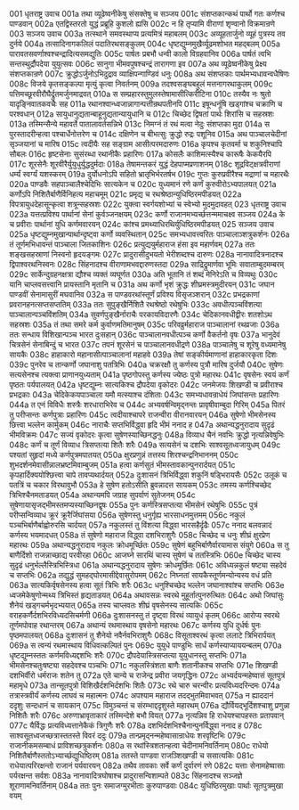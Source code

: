 001  धृतराष्ट्र उवाच
001a तथा व्यूढेष्वनीकेषु संसक्तेषु च सञ्जय
001c संशप्तकान्कथं पार्थो गतः कर्णश्च पाण्डवान्
002a एतद्विस्तरतो युद्धं प्रब्रूहि कुशलो ह्यसि
002c न हि तृप्यामि वीराणां शृण्वानो विक्रमान्रणे
003  सञ्जय उवाच
003a तत्स्थाने समवस्थाप्य प्रत्यमित्रं महाबलम्
003c अव्यूहतार्जुनो व्यूहं पुत्रस्य तव दुर्नये
004a तत्सादिनागकलिलं पदातिरथसङ्कुलम्
004c धृष्टद्युम्नमुखैर्व्यूढमशोभत महद्बलम्
005a पारावतसवर्णाश्वश्चन्द्रादित्यसमद्युतिः
005c पार्षतः प्रबभौ धन्वी कालो विग्रहवानिव
006a पार्षतं त्वभि सन्तस्थुर्द्रौपदेया युयुत्सवः
006c सानुगा भीमवपुषश्चन्द्रं तारागणा इव
007a अथ व्यूढेष्वनीकेषु प्रेक्ष्य संशप्तकान्रणे
007c क्रुद्धोऽर्जुनोऽभिदुद्राव व्याक्षिपन्गाण्डिवं धनुः
008a अथ संशप्तकाः पार्थमभ्यधावन्वधैषिणः
008c विजये कृतसङ्कल्पा मृत्युं कृत्वा निवर्तनम्
009a तदश्वसङ्घबहुलं मत्तनागरथाकुलम्
009c पत्तिमच्छूरवीरौघैर्द्रुतमर्जुनमाद्रवत्
010a स सम्प्रहारस्तुमुलस्तेषामासीत्किरीटिना
010c तस्यैव नः श्रुतो यादृङ्निवातकवचैः सह
011a रथानश्वान्ध्वजान्नागान्पत्तीन्रथपतीनपि
011c इषून्धनूंषि खड्गांश्च चक्राणि च परश्वधान्
012a सायुधानुद्यतान्बाहूनुद्यतान्यायुधानि च
012c चिच्छेद द्विषतां पार्थः शिरांसि च सहस्रशः
013a तस्मिन्सैन्ये महावर्ते पातालावर्तसन्निभे
013c निमग्नं तं रथं मत्वा नेदुः संशप्तका मुदा
014a स पुरस्तादरीन्हत्वा पश्चार्धेनोत्तरेण च
014c दक्षिणेन च बीभत्सुः क्रुद्धो रुद्रः पशूनिव
015a अथ पाञ्चालचेदीनां सृञ्जयानां च मारिष
015c त्वदीयैः सह सङ्ग्राम आसीत्परमदारुणः
016a कृपश्च कृतवर्मा च शकुनिश्चापि सौबलः
016c हृष्टसेनाः सुसंरब्धा रथानीकैः प्रहारिणः
017a कोसलैः काशिमत्स्यैश्च कारूषैः केकयैरपि
017c शूरसेनैः शूरवीरैर्युयुधुर्युद्धदुर्मदाः
018a तेषामन्तकरं युद्धं देहपाप्मप्रणाशनम्
018c शूद्रविट्क्षत्रवीराणां धर्म्यं स्वर्ग्यं यशस्करम्
019a दुर्योधनोऽपि सहितो भ्रातृभिर्भरतर्षभ
019c गुप्तः कुरुप्रवीरैश्च मद्राणां च महारथैः
020a पाण्डवैः सहपाञ्चालैश्चेदिभिः सात्यकेन च
020c युध्यमानं रणे कर्णं कुरुवीरोऽभ्यपालयत्
021a कर्णोऽपि निशितैर्बाणैर्विनिहत्य महाचमूम्
021c प्रमृद्य च रथश्रेष्ठान्युधिष्ठिरमपीडयत्
022a विपत्रायुधदेहासून्कृत्वा शत्रून्सहस्रशः
022c युक्त्वा स्वर्गयशोभ्यां च स्वेभ्यो मुदमुदावहत्
023  धृतराष्ट्र उवाच
023a यत्तत्प्रविश्य पार्थानां सेनां कुर्वञ्जनक्षयम्
023c कर्णो राजानमभ्यर्च्छत्तन्ममाचक्ष्व सञ्जय
024a के च प्रवीराः पार्थानां युधि कर्णमवारयन्
024c कांश्च प्रमथ्याधिरथिर्युधिष्ठिरमपीडयत्
025  सञ्जय उवाच
025a धृष्टद्युम्नमुखान्पार्थान्दृष्ट्वा कर्णो व्यवस्थितान्
025c समभ्यधावत्त्वरितः पाञ्चालाञ्शत्रुकर्शनः
026a तं तूर्णमभिधावन्तं पाञ्चाला जितकाशिनः
026c प्रत्युद्ययुर्महाराज हंसा इव महार्णवम्
027a ततः शङ्खसहस्राणां निस्वनो हृदयङ्गमः
027c प्रादुरासीदुभयतो भेरीशब्दश्च दारुणः
028a नानावादित्रनादश्च द्विपाश्वरथनिस्वनः
028c सिंहनादश्च वीराणामभवद्दारुणस्तदा
029a साद्रिद्रुमार्णवा भूमिः सवाताम्बुदमम्बरम्
029c सार्केन्दुग्रहनक्षत्रा द्यौश्च व्यक्तं व्यघूर्णत
030a अति भूतानि तं शब्दं मेनिरेऽति च विव्यथुः
030c यानि चाप्लवसत्त्वानि प्रायस्तानि मृतानि च
031a अथ कर्णो भृशं क्रुद्धः शीघ्रमस्त्रमुदीरयन्
031c जघान पाण्डवीं सेनामासुरीं मघवानिव
032a स पाण्डवरथांस्तूर्णं प्रविश्य विसृजञ्शरान्
032c प्रभद्रकाणां प्रवरानहनत्सप्तसप्ततिम्
033a ततः सुपुङ्खैर्निशितै रथश्रेष्ठो रथेषुभिः
033c अवधीत्पञ्चविंशत्या पाञ्चालान्पञ्चविंशतिम्
034a सुवर्णपुङ्खैर्नाराचैः परकायविदारणैः
034c चेदिकानवधीद्वीरः शतशोऽथ सहस्रशः
035a तं तथा समरे कर्म कुर्वाणमतिमानुषम्
035c परिवव्रुर्महाराज पाञ्चालानां रथव्रजाः
036a ततः सन्धाय विशिखान्पञ्च भारत दुःसहान्
036c पाञ्चालानवधीत्पञ्च कर्णो वैकर्तनो वृषः
037a भानुदेवं चित्रसेनं सेनाबिन्दुं च भारत
037c तपनं शूरसेनं च पाञ्चालानवधीद्रणे
038a पाञ्चालेषु च शूरेषु वध्यमानेषु सायकैः
038c हाहाकारो महानासीत्पाञ्चालानां महाहवे
039a तेषां सङ्कीर्यमाणानां हाहाकारकृता दिशः
039c पुनरेव च तान्कर्णो जघानाशु पतत्रिभिः
040a चक्ररक्षौ तु कर्णस्य पुत्रौ मारिष दुर्जयौ
040c सुषेणः सत्यसेनश्च त्यक्त्वा प्राणानयुध्यताम्
041a पृष्ठगोपस्तु कर्णस्य ज्येष्ठः पुत्रो महारथः
041c वृषसेनः स्वयं कर्णं पृष्ठतः पर्यपालयत्
042a धृष्टद्युम्नः सात्यकिश्च द्रौपदेया वृकोदरः
042c जनमेजयः शिखण्डी च प्रवीराश्च प्रभद्रकाः
043a चेदिकेकयपाञ्चाला यमौ मत्स्याश्च दंशिताः
043c समभ्यधावन्राधेयं जिघांसन्तः प्रहारिणः
044a त एनं विविधैः शस्त्रैः शरधाराभिरेव च
044c अभ्यवर्षन्विमृद्नन्तः प्रावृषीवाम्बुदा गिरिम्
045a पितरं तु परीप्सन्तः कर्णपुत्राः प्रहारिणः
045c त्वदीयाश्चापरे राजन्वीरा वीरानवारयन्
046a सुषेणो भीमसेनस्य छित्त्वा भल्लेन कार्मुकम्
046c नाराचैः सप्तभिर्विद्ध्वा हृदि भीमं ननाद ह
047a अथान्यद्धनुरादाय सुदृढं भीमविक्रमः
047c सज्यं वृकोदरः कृत्वा सुषेणस्याच्छिनद्धनुः
048a विव्याध चैनं नवभिः क्रुद्धो नृत्यन्निवेषुभिः
048c कर्णं च तूर्णं विव्याध त्रिसप्तत्या शितैः शरैः
049a सत्यसेनं च दशभिः साश्वसूतध्वजायुधम्
049c पश्यतां सुहृदां मध्ये कर्णपुत्रमपातयत्
050a क्षुरप्रणुन्नं तत्तस्य शिरश्चन्द्रनिभाननम्
050c शुभदर्शनमेवासीन्नालभ्रष्टमिवाम्बुजम्
051a हत्वा कर्णसुतं भीमस्तावकान्पुनरार्दयत्
051c कृपहार्दिक्ययोश्छित्त्वा चापे तावप्यथार्दयत्
052a दुःशासनं त्रिभिर्विद्ध्वा शकुनिं षड्भिरायसैः
052c उलूकं च पतत्रिं च चकार विरथावुभौ
053a हे सुषेण हतोऽसीति ब्रुवन्नादत्त सायकम्
053c तमस्य कर्णश्चिच्छेद त्रिभिश्चैनमताडयत्
054a अथान्यमपि जग्राह सुपर्वाणं सुतेजनम्
054c सुषेणायासृजद्भीमस्तमप्यस्याच्छिनद्वृषः
055a पुनः कर्णस्त्रिसप्तत्या भीमसेनं रथेषुभिः
055c पुत्रं परीप्सन्विव्याध क्रूरं क्रूरैर्जिघांसया
056a सुषेणस्तु धनुर्गृह्य भारसाधनमुत्तमम्
056c नकुलं पञ्चभिर्बाणैर्बाह्वोरुरसि चार्दयत्
057a नकुलस्तं तु विंशत्या विद्ध्वा भारसहैर्दृढैः
057c ननाद बलवन्नादं कर्णस्य भयमादधत्
058a तं सुषेणो महाराज विद्ध्वा दशभिराशुगैः
058c चिच्छेद च धनुः शीघ्रं क्षुरप्रेण महारथः
059a अथान्यद्धनुरादाय नकुलः क्रोधमूर्च्छितः
059c सुषेणं बहुभिर्बाणैर्वारयामास संयुगे
060a स तु बाणैर्दिशो राजन्नाच्छाद्य परवीरहा
060c आजघ्ने सारथिं चास्य सुषेणं च ततस्त्रिभिः
060e चिच्छेद चास्य सुदृढं धनुर्भल्लैस्त्रिभिस्त्रिधा
061a अथान्यद्धनुरादाय सुषेणः क्रोधमूर्छितः
061c अविध्यन्नकुलं षष्ट्या सहदेवं च सप्तभिः
062a तद्युद्धं सुमहद्घोरमासीद्देवासुरोपमम्
062c निघ्नतां सायकैस्तूर्णमन्योन्यस्य वधं प्रति
063a सात्यकिर्वृषसेनस्य हत्वा सूतं त्रिभिः शरैः
063c धनुश्चिच्छेद भल्लेन जघानाश्वांश्च सप्तभिः
063e ध्वजमेकेषुणोन्मथ्य त्रिभिस्तं हृद्यताडयत्
064a अथावसन्नः स्वरथे मुहूर्तात्पुनरुत्थितः
064c अथो जिघांसुः शैनेयं खड्गचर्मभृदभ्ययात्
065a तस्य चाप्लवतः शीघ्रं वृषसेनस्य सात्यकिः
065c वराहकर्णैर्दशभिरविध्यदसिचर्मणी
066a दुःशासनस्तु तं दृष्ट्वा विरथं व्यायुधं कृतम्
066c आरोप्य स्वरथे तूर्णमपोवाह रथान्तरम्
067a अथान्यं रथमास्थाय वृषसेनो महारथः
067c कर्णस्य युधि दुर्धर्षः पुनः पृष्ठमपालयत्
068a दुःशासनं तु शैनेयो नवैर्नवभिराशुगैः
068c विसूताश्वरथं कृत्वा ललाटे त्रिभिरार्पयत्
069a स त्वन्यं रथमास्थाय विधिवत्कल्पितं पुनः
069c युयुधे पाण्डुभिः सार्धं कर्णस्याप्याययन्बलम्
070a धृष्टद्युम्नस्ततः कर्णमविध्यद्दशभिः शरैः
070c द्रौपदेयास्त्रिसप्तत्या युयुधानस्तु सप्तभिः
071a भीमसेनश्चतुःषष्ट्या सहदेवश्च पञ्चभिः
071c नकुलस्त्रिंशता बाणैः शतानीकश्च सप्तभिः
071e शिखण्डी दशभिर्वीरो धर्मराजः शतेन तु
072a एते चान्ये च राजेन्द्र प्रवीरा जयगृद्धिनः
072c अभ्यर्दयन्महेष्वासं सूतपुत्रं महामृधे
073a तान्सूतपुत्रो विशिखैर्दशभिर्दशभिः शितैः
073c रथे चारु चरन्वीरः प्रत्यविध्यदरिन्दमः
074a तत्रास्त्रवीर्यं कर्णस्य लाघवं च महात्मनः
074c अपश्याम महाराज तदद्भुतमिवाभवत्
075a न ह्याददानं ददृशुः सन्दधानं च सायकान्
075c विमुञ्चन्तं च संरम्भाद्ददृशुस्ते महारथम्
076a द्यौर्वियद्भूर्दिशश्चाशु प्रणुन्ना निशितैः शरैः
076c अरुणाभ्रावृताकारं तस्मिन्देशे बभौ वियत्
077a नृत्यन्निव हि राधेयश्चापहस्तः प्रतापवान्
077c यैर्विद्धः प्रत्यविध्यत्तानेकैकं त्रिगुणैः शरैः
078a दशभिर्दशभिश्चैनान्पुनर्विद्ध्वा ननाद ह
078c साश्वसूतध्वजच्छत्रास्ततस्ते विवरं ददुः
079a तान्प्रमृद्नन्महेष्वासान्राधेयः शरवृष्टिभिः
079c राजानीकमसम्बाधं प्राविशच्छत्रुकर्शनः
080a स रथांस्त्रिशतान्हत्वा चेदीनामनिवर्तिनाम्
080c राधेयो निशितैर्बाणैस्ततोऽभ्यार्च्छद्युधिष्ठिरम्
081a ततस्ते पाण्डवा राजञ्शिखण्डी च ससात्यकिः
081c राधेयात्परिरक्षन्तो राजानं पर्यवारयन्
082a तथैव तावकाः सर्वे कर्णं दुर्वारणं रणे
082c यत्ताः सेनामहेष्वासाः पर्यरक्षन्त सर्वशः
083a नानावादित्रघोषाश्च प्रादुरासन्विशाम्पते
083c सिंहनादश्च सञ्जज्ञे शूराणामनिवर्तिनाम्
084a ततः पुनः समाजग्मुरभीताः कुरुपाण्डवाः
084c युधिष्ठिरमुखाः पार्थाः सूतपुत्रमुखा वयम्

